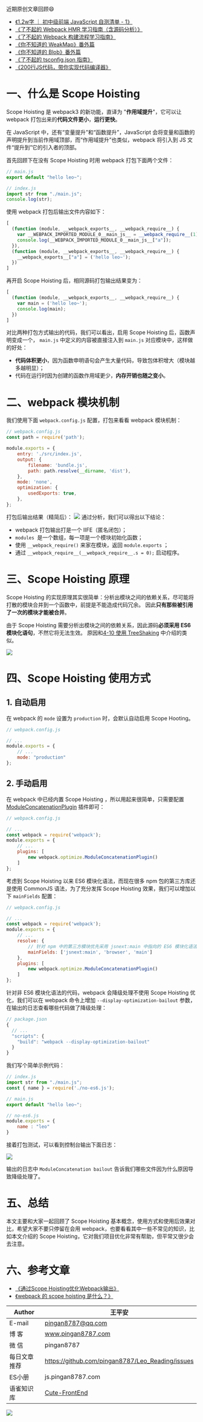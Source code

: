近期原创文章回顾😄

*   [《1.2w字 ｜ 初中级前端 JavaScript 自测清单 - 1》](https://juejin.im/post/5f0023625188252e8c308597)
*   [《了不起的 Webpack HMR 学习指南（含源码分析）》](https://juejin.im/post/5ee8e32a51882543485780d3)
*   [《了不起的 Webpack 构建流程学习指南》](https://juejin.im/post/5eeff398e51d4573e060874d)
*   [《你不知道的 WeakMap》番外篇](https://juejin.im/post/5ee78bb7f265da76f15a0698)
*   [《你不知道的 Blob》番外篇](https://juejin.im/post/5ede5300e51d4578a6798220)
*   [《了不起的 tsconfig.json 指南》](https://juejin.im/post/5ed589a251882542e3022f44)
*   [《200行JS代码，带你实现代码编译器》](https://juejin.im/post/5e802e41e51d4546b659b31b)


# 一、什么是 Scope Hoisting
Scope Hoisting 是 webpack3 的新功能，直译为 "**作用域提升**"，它可以让 webpack 打包出来的**代码文件更小**，**运行更快**。

在 JavaScript 中，还有“变量提升”和“函数提升”，JavaScript 会将变量和函数的声明提升到当前作用域顶部，而“作用域提升”也类似，webpack 将引入到 JS 文件“提升到”它的引入者的顶部。

首先回顾下在没有 Scope Hoisting 时用 webpack 打包下面两个文件：

```javascript
// main.js
export default "hello leo~";

// index.js
import str from "./main.js";
console.log(str);
```

使用 webpack 打包后输出文件内容如下：

```javascript
[
  (function (module, __webpack_exports__, __webpack_require__) {
    var __WEBPACK_IMPORTED_MODULE_0__main_js__ = __webpack_require__(1);
    console.log(__WEBPACK_IMPORTED_MODULE_0__main_js__["a"]);
  }),
  (function (module, __webpack_exports__, __webpack_require__) {
    __webpack_exports__["a"] = ('hello leo~');
  })
]
```

再开启 Scope Hoisting 后，相同源码打包输出结果变为：

```javascript
[
  (function (module, __webpack_exports__, __webpack_require__) {
    var main = ('hello leo~');
    console.log(main);
  })
]
```

对比两种打包方式输出的代码，我们可以看出，启用 Scope Hoisting 后，函数声明变成一个， `main.js` 中定义的内容被直接注入到 `main.js` 对应模块中，这样做的好处：

- **代码体积更小**，因为函数申明语句会产生大量代码，导致包体积增大（模块越多越明显）；
- 代码在运行时因为创建的函数作用域更少，**内存开销也随之变小**。

# 二、webpack 模块机制

我们使用下面 `webpack.config.js` 配置，打包来看看 webpack 模块机制：

```javascript
// webpack.config.js
const path = require('path');

module.exports = {
    entry: './src/index.js',
    output: {
        filename: 'bundle.js',
        path: path.resolve(__dirname, 'dist'),
    },
    mode: 'none',
    optimization: {
        usedExports: true,
    },
};
```
打包后输出结果（精简后）：
![](http://images.pingan8787.com/Webpack/Scope-Hoisting/build-result.png)
通过分析，我们可以得出以下结论：

- webpack 打包输出打是一个 IIFE（匿名闭包）；
- `modules`  是一个数组，每一项是一个模块初始化函数；
- 使用 `__webpack_require()` 来家在模块，返回 `module.exports` ；
- 通过 `__webpack_require__(__webpack_require__.s = 0);` 启动程序。

# 三、Scope Hoisting 原理

Scope Hoisting 的实现原理其实很简单：分析出模块之间的依赖关系，尽可能将打散的模块合并到一个函数中，前提是不能造成代码冗余。 因此**只有那些被引用了一次的模块才能被合并**。

由于 Scope Hoisting 需要分析出模块之间的依赖关系，因此源码**必须采用 ES6 模块化语句**，不然它将无法生效。 原因和[4-10 使用 TreeShaking](http://webpack.wuhaolin.cn/4%E4%BC%98%E5%8C%96/4-10%E4%BD%BF%E7%94%A8TreeShaking.html) 中介绍的类似。

![](http://images.pingan8787.com/Webpack/Scope-Hoisting/build-result-comparison.png)

# 四、Scope Hoisting 使用方式
## 1. 自动启用
在 webpack 的 `mode` 设置为 `production` 时，会默认自动启用 Scope Hooting。
```javascript
// webpack.config.js

// ...
module.exports = {
    // ...
	mode: "production"
};
```

## 2. 手动启用
在 webpack 中已经内置 Scope Hoisting ，所以用起来很简单，只需要配置[ModuleConcatenationPlugin](https://webpack.js.org/plugins/module-concatenation-plugin/#root) 插件即可：
```javascript
// webpack.config.js

// ...
const webpack = require('webpack');
module.exports = {
    // ...
    plugins: [
        new webpack.optimize.ModuleConcatenationPlugin()
    ]
};
```

考虑到 Scope Hoisting 以来 ES6 模块化语法，而现在很多 npm 包的第三方库还是使用 CommonJS 语法，为了充分发挥 Scope Hoisting 效果，我们可以增加以下 `mainFields` 配置：

```javascript
// webpack.config.js

// ...
const webpack = require('webpack');
module.exports = {
    // ...
    resolve: {
        // 针对 npm 中的第三方模块优先采用 jsnext:main 中指向的 ES6 模块化语法的文件
        mainFields: ['jsnext:main', 'browser', 'main']
    },
    plugins: [
        new webpack.optimize.ModuleConcatenationPlugin()
    ]
};
```

针对非 ES6 模块化语法的代码，webpack 会降级处理不使用 Scope Hoisting 优化，我们可以在 webpack 命令上增加 `--display-optimization-bailout` 参数，在输出的日志查看哪些代码做了降级处理：

```javascript
// package.json
{
  // ...
  "scripts": {
    "build": "webpack --display-optimization-bailout" 
  }
}
```

我们写个简单示例代码：

```javascript
// index.js
import str from "./main.js";
const { name } = require('./no-es6.js');

// main.js
export default "hello leo~";

// no-es6.js
module.exports = {
    name : "leo"
}
```

接着打包测试，可以看到控制台输出下面日志：

![](http://images.pingan8787.com/Webpack/Scope-Hoisting/build-result-log.png)

输出的日志中 `ModuleConcatenation bailout` 告诉我们哪些文件因为什么原因导致降级处理了。

# 五、总结
本文主要和大家一起回顾了 Scope Hoisting 基本概念，使用方式和使用后效果对比，希望大家不要只停留在会用 webpack，也要看看其中一些不常见的知识，比如本文介绍的 Scope Hoisting，它对我们项目优化非常有帮助，但平常又很少会去注意。

# 六、参考文章

- [《通过Scope Hoisting优化Webpack输出》](https://imweb.io/topic/5a43064fa192c3b460fce360) 
- [《webpack 的 scope hoisting 是什么？》](https://segmentfault.com/a/1190000018220850) 

|Author|王平安|
|---|---|
|E-mail|pingan8787@qq.com|
|博  客|www.pingan8787.com|
|微  信|pingan8787|
|每日文章推荐|https://github.com/pingan8787/Leo_Reading/issues|
|ES小册|js.pingan8787.com|
|语雀知识库|[Cute-FrontEnd](https://www.yuque.com/wangpingan/cute-frontend)|

![](http://images.pingan8787.com/2019_07_12guild_page.png)  
